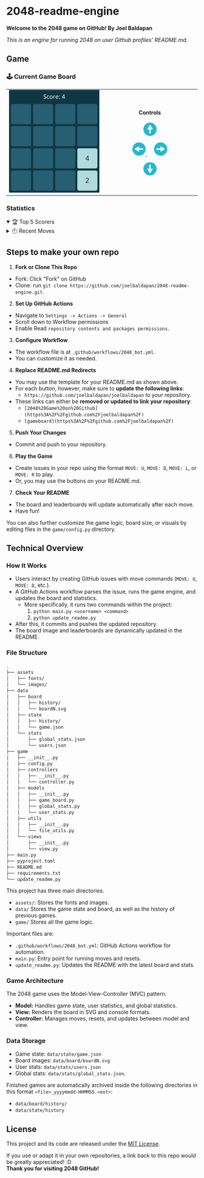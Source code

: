 # 2048-readme-engine

**Welcome to the 2048 game on GitHub! By Joel Baldapan**

_This is an engine for running 2048 on user Github profiles' README.md._

## Game

### 🕹️ Current Game Board

<table align="center">
  <tr>
    <td width="50%">
      <img src="data/board/board1.svg" alt="Current 2048 Board" style="width: 100%; max-width: 400px;">
    </td>
    <td align="center">
        <h4 align="center">Controls</h4>
        <p align="center">
          <a href="https://github.com/joelbaldapan/joelbaldapan/issues/new?title=MOVE%3A%20U&body=%23%23%20[2048%20Game%20on%20Github](https%3A%2F%2Fgithub.com%2Fjoelbaldapan%2F)%0A%0AInstructions%3A%0A-%20Important%3A%20Please%20do%20not%20edit%20the%20Issue%20Title%20above!%0A-%20Click%20the%20%60Create%60%20button%20to%20submit%20your%20move.%0A-%20Return%20to%20the%20[gameboard](https%3A%2F%2Fgithub.com%2Fjoelbaldapan%2F)%2C%20and%20refresh%20the%20page%20until%20it%20updates.">
            <img src="assets/images/arrow-u.png" alt="Up" width="35" />
          </a>
        </p>
        <p align="center">
          <a href="https://github.com/joelbaldapan/joelbaldapan/issues/new?title=MOVE%3A%20L&body=%23%23%20[2048%20Game%20on%20Github](https%3A%2F%2Fgithub.com%2Fjoelbaldapan%2F)%0A%0AInstructions%3A%0A-%20Important%3A%20Please%20do%20not%20edit%20the%20Issue%20Title%20above!%0A-%20Click%20the%20%60Create%60%20button%20to%20submit%20your%20move.%0A-%20Return%20to%20the%20[gameboard](https%3A%2F%2Fgithub.com%2Fjoelbaldapan%2F)%2C%20and%20refresh%20the%20page%20until%20it%20updates.">
            <img src="assets/images/arrow-l.png" alt="Left" width="35" />
          </a>
          &nbsp;&nbsp;&nbsp;&nbsp;
          <a href="https://github.com/joelbaldapan/joelbaldapan/issues/new?title=MOVE%3A%20R&body=%23%23%20[2048%20Game%20on%20Github](https%3A%2F%2Fgithub.com%2Fjoelbaldapan%2F)%0A%0AInstructions%3A%0A-%20Important%3A%20Please%20do%20not%20edit%20the%20Issue%20Title%20above!%0A-%20Click%20the%20%60Create%60%20button%20to%20submit%20your%20move.%0A-%20Return%20to%20the%20[gameboard](https%3A%2F%2Fgithub.com%2Fjoelbaldapan%2F)%2C%20and%20refresh%20the%20page%20until%20it%20updates.">
            <img src="assets/images/arrow-r.png" alt="Right" width="35" />
          </a>
        </p>
        <p align="center">
          <a href="https://github.com/joelbaldapan/joelbaldapan/issues/new?title=MOVE%3A%20D&body=%23%23%20[2048%20Game%20on%20Github](https%3A%2F%2Fgithub.com%2Fjoelbaldapan%2F)%0A%0AInstructions%3A%0A-%20Important%3A%20Please%20do%20not%20edit%20the%20Issue%20Title%20above!%0A-%20Click%20the%20%60Create%60%20button%20to%20submit%20your%20move.%0A-%20Return%20to%20the%20[gameboard](https%3A%2F%2Fgithub.com%2Fjoelbaldapan%2F)%2C%20and%20refresh%20the%20page%20until%20it%20updates.">
            <img src="assets/images/arrow-d.png" alt="Down" width="35" />
          </a>
        </p>
    </td>
  </tr>
</table>

### Statistics

<details open><summary>🏆️ Top 5 Scorers</summary>
 
<!--START_TOP_SCORERS_TABLE-->
<!--END_TOP_SCORERS_TABLE-->

</details>

<details><summary>🕙️ Recent Moves</summary>

<!--START_RECENT_MOVES_TABLE-->
<!--END_RECENT_MOVES_TABLE-->

</details>

## Steps to make your own repo
1. **Fork or Clone This Repo**
  - Fork: Click "Fork" on GitHub
  - Clone: run `git clone https://github.com/joelbaldapan/2048-readme-engine.git`.

2. **Set Up GitHub Actions**
  - Navigate to `Settings -> Actions -> General`
  - Scroll down to Workflow permissions
  - Enable Read `repository contents and packages permissions`.

3. **Configure Workflow**
  - The workflow file is at `.github/workflows/2048_bot.yml`.
  - You can customize it as needed.

4. **Replace README.md Redirects**
  - You may use the template for your README.md as shown above.
  - For each button, however, make sure to **update the following links**:
    - `https://github.com/joelbaldapan/joelbaldapan` to *your* repository.
  - These links can either be **removed or updated to link your repository**:
    - `[2048%20Game%20on%20Github](https%3A%2F%2Fgithub.com%2Fjoelbaldapan%2F)`
    - `[gameboard](https%3A%2F%2Fgithub.com%2Fjoelbaldapan%2F)`

5. **Push Your Changes**
  - Commit and push to your repository.

6. **Play the Game**
  - Create issues in your repo using the format `MOVE: U`, `MOVE: D`, `MOVE: L`, or `MOVE: R` to play.
  - Or, you may use the buttons on your README.md.

7. **Check Your README**
  - The board and leaderboards will update automatically after each move.
  - Have fun!

You can also further customize the game logic, board size, or visuals by editing files in the `game/config.py` directory.


## Technical Overview

### How It Works

- Users interact by creating GitHub issues with move commands (`MOVE: U`, `MOVE: D`, etc.).
- A GitHub Actions workflow parses the issue, runs the game engine, and updates the board and statistics.
  - More specifically, it runs two commands within the project:
    1. `python main.py <username> <command>`
    2. `python update_readme.py`
- After this, it commits and pushes the updated repository.
- The board image and leaderboards are dynamically updated in the README.

### File Structure

```
.
├── assets
│   ├── fonts/
│   └── images/
├── data
│   ├── board
│   │   ├── history/
│   │   └── boardN.svg
│   ├── state
│   │   ├── history/
│   │   └── game.json
│   └── stats
│       ├── global_stats.json
│       └── users.json
├── game
|   ├── __init__.py
│   ├── config.py
│   ├── controllers
│   │   ├── __init__.py
│   │   └── controller.py
│   ├── models
│   │   ├── __init__.py
│   │   ├── game_board.py
│   │   ├── global_stats.py
│   │   └── user_stats.py
│   ├── utils
│   │   ├── __init__.py
│   │   └── file_utils.py
│   └── views
│       ├── __init__.py
│       └── view.py
├── main.py
├── pyproject.toml
├── README.md
├── requirements.txt
└── update_readme.py
```

This project has three main directories.

- `assets/`: Stores the fonts and images.
- `data/` Stores the game state and board, as well as the history of previous games.
- `game/` Stores all the game logic.

Important files are:

- `.github/workflows/2048_bot.yml`: GitHub Actions workflow for automation.
- `main.py`: Entry point for running moves and resets.
- `update_readme.py`: Updates the README with the latest board and stats.

### Game Architecture

The 2048 game uses the Model-View-Controller (MVC) pattern:

- **Model:** Handles game state, user statistics, and global statistics.
- **View:** Renders the board in SVG and console formats.
- **Controller:** Manages moves, resets, and updates between model and view.

### Data Storage

- Game state: `data/state/game.json`
- Board images: `data/board/boardN.svg`
- User stats: `data/stats/users.json`
- Global stats: `data/stats/global_stats.json`.

Finished games are automatically archived inside the following directories in this format `<file>_yyyymmdd-HHMMSS.<ext>`:
- `data/board/history/`
- `data/state/history`

## License
This project and its code are released under the [MIT License](LICENSE).

If you use or adapt it in your own repositories, a link back to this repo would be greatly appreciated! :D  
**Thank you for visiting 2048 GitHub!**